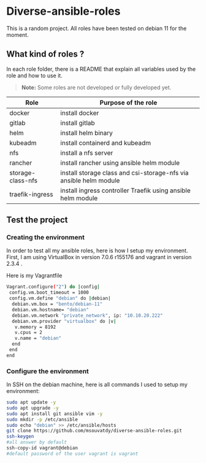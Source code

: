 # Diverse-ansible-roles

This is a random project.
All roles have been tested on debian 11 for the moment.

## What kind of roles ?

In each role folder, there is a README that explain all variables used by the role and how to use it.

> **Note:** Some roles are not developed or fully developed yet.

| Role | Purpose of the role|
|----------------|-------------------------------|
| docker | install docker |
| gitlab | install gitlab |
| helm   | install helm binary  |
| kubeadm | install containerd and kubeadm|
| nfs   | install a nfs server|
| rancher | install rancher using ansible helm module|
| storage-class-nfs | install storage class and csi-storage-nfs via ansible helm module|
| traefik-ingress| install ingress controller Traefik using ansible helm module|

## Test the project

### Creating the environment

In order to test all my ansible roles, here is how I setup my environment.
First, I am using VirtualBox in version 7.0.6 r155176 and vagrant in version 2.3.4 .

Here is my Vagrantfile

```bash
Vagrant.configure("2") do |config|
 config.vm.boot_timeout = 1000
 config.vm.define "debian" do |debian|
  debian.vm.box = "bento/debian-11"
  debian.vm.hostname= "debian"
  debian.vm.network "private_network", ip: "10.10.20.222"
  debian.vm.provider "virtualbox" do |v|
   v.memory = 8192
   v.cpus = 2
   v.name = "debian"
  end
 end
end
```

### Configure the environment

In SSH on the debian machine, here is all commands I used to setup my environment:

```bash
sudo apt update -y
sudo apt upgrade -y
sudo apt install git ansible vim -y
sudo mkdir -p /etc/ansible
sudo echo "debian" >> /etc/ansible/hosts
git clone https://github.com/msouvatdy/diverse-ansible-roles.git
ssh-keygen
#all answer by default
ssh-copy-id vagrant@debian
#default password of the user vagrant is vagrant
```
